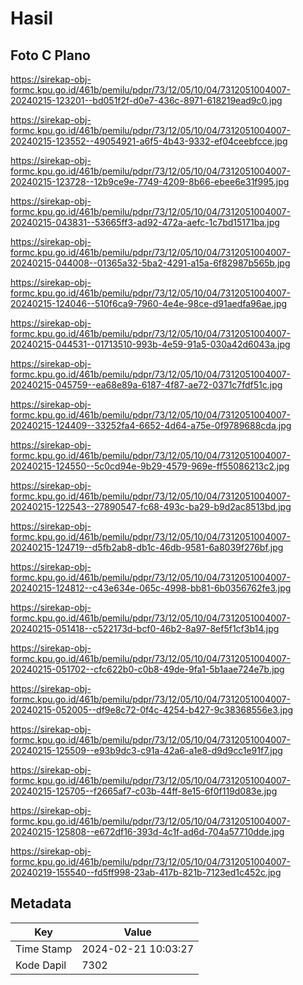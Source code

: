 # Hasil

## Foto C Plano

https://sirekap-obj-formc.kpu.go.id/461b/pemilu/pdpr/73/12/05/10/04/7312051004007-20240215-123201--bd051f2f-d0e7-436c-8971-618219ead9c0.jpg

https://sirekap-obj-formc.kpu.go.id/461b/pemilu/pdpr/73/12/05/10/04/7312051004007-20240215-123552--49054921-a6f5-4b43-9332-ef04ceebfcce.jpg

https://sirekap-obj-formc.kpu.go.id/461b/pemilu/pdpr/73/12/05/10/04/7312051004007-20240215-123728--12b9ce9e-7749-4209-8b66-ebee6e31f995.jpg

https://sirekap-obj-formc.kpu.go.id/461b/pemilu/pdpr/73/12/05/10/04/7312051004007-20240215-043831--53665ff3-ad92-472a-aefc-1c7bd15171ba.jpg

https://sirekap-obj-formc.kpu.go.id/461b/pemilu/pdpr/73/12/05/10/04/7312051004007-20240215-044008--01365a32-5ba2-4291-a15a-6f82987b565b.jpg

https://sirekap-obj-formc.kpu.go.id/461b/pemilu/pdpr/73/12/05/10/04/7312051004007-20240215-124046--510f6ca9-7960-4e4e-98ce-d91aedfa96ae.jpg

https://sirekap-obj-formc.kpu.go.id/461b/pemilu/pdpr/73/12/05/10/04/7312051004007-20240215-044531--01713510-993b-4e59-91a5-030a42d6043a.jpg

https://sirekap-obj-formc.kpu.go.id/461b/pemilu/pdpr/73/12/05/10/04/7312051004007-20240215-045759--ea68e89a-6187-4f87-ae72-0371c7fdf51c.jpg

https://sirekap-obj-formc.kpu.go.id/461b/pemilu/pdpr/73/12/05/10/04/7312051004007-20240215-124409--33252fa4-6652-4d64-a75e-0f9789688cda.jpg

https://sirekap-obj-formc.kpu.go.id/461b/pemilu/pdpr/73/12/05/10/04/7312051004007-20240215-124550--5c0cd94e-9b29-4579-969e-ff55086213c2.jpg

https://sirekap-obj-formc.kpu.go.id/461b/pemilu/pdpr/73/12/05/10/04/7312051004007-20240215-122543--27890547-fc68-493c-ba29-b9d2ac8513bd.jpg

https://sirekap-obj-formc.kpu.go.id/461b/pemilu/pdpr/73/12/05/10/04/7312051004007-20240215-124719--d5fb2ab8-db1c-46db-9581-6a8039f276bf.jpg

https://sirekap-obj-formc.kpu.go.id/461b/pemilu/pdpr/73/12/05/10/04/7312051004007-20240215-124812--c43e634e-065c-4998-bb81-6b0356762fe3.jpg

https://sirekap-obj-formc.kpu.go.id/461b/pemilu/pdpr/73/12/05/10/04/7312051004007-20240215-051418--c522173d-bcf0-46b2-8a97-8ef5f1cf3b14.jpg

https://sirekap-obj-formc.kpu.go.id/461b/pemilu/pdpr/73/12/05/10/04/7312051004007-20240215-051702--cfc622b0-c0b8-49de-9fa1-5b1aae724e7b.jpg

https://sirekap-obj-formc.kpu.go.id/461b/pemilu/pdpr/73/12/05/10/04/7312051004007-20240215-052005--df9e8c72-0f4c-4254-b427-9c38368556e3.jpg

https://sirekap-obj-formc.kpu.go.id/461b/pemilu/pdpr/73/12/05/10/04/7312051004007-20240215-125509--e93b9dc3-c91a-42a6-a1e8-d9d9cc1e91f7.jpg

https://sirekap-obj-formc.kpu.go.id/461b/pemilu/pdpr/73/12/05/10/04/7312051004007-20240215-125705--f2665af7-c03b-44ff-8e15-6f0f119d083e.jpg

https://sirekap-obj-formc.kpu.go.id/461b/pemilu/pdpr/73/12/05/10/04/7312051004007-20240215-125808--e672df16-393d-4c1f-ad6d-704a57710dde.jpg

https://sirekap-obj-formc.kpu.go.id/461b/pemilu/pdpr/73/12/05/10/04/7312051004007-20240219-155540--fd5ff998-23ab-417b-821b-7123ed1c452c.jpg


## Metadata

| Key        | Value               |
| ---------- | ------------------- |
| Time Stamp | 2024-02-21 10:03:27 |
| Kode Dapil | 7302                |



